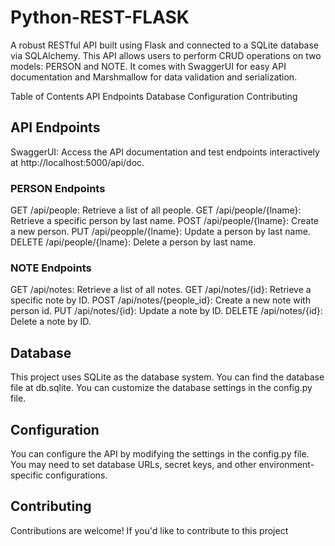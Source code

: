 # Python-REST-FLASK

A robust RESTful API built using Flask and connected to a SQLite database via SQLAlchemy. This API allows users to perform CRUD operations on two models: PERSON and NOTE. It comes with SwaggerUI for easy API documentation and Marshmallow for data validation and serialization.

Table of Contents
API Endpoints
Database
Configuration
Contributing

## API Endpoints
SwaggerUI: Access the API documentation and test endpoints interactively at http://localhost:5000/api/doc.

### PERSON Endpoints
GET /api/people: Retrieve a list of all people.
GET /api/people/{lname}: Retrieve a specific person by last name.
POST /api/people/{lname}: Create a new person.
PUT /api/peopple/{lname}: Update a person by last name.
DELETE /api/people/{lname}: Delete a person by last name.

### NOTE Endpoints
GET /api/notes: Retrieve a list of all notes.
GET /api/notes/{id}: Retrieve a specific note by ID.
POST /api/notes/{people_id}: Create a new note with person id.
PUT /api/notes/{id}: Update a note by ID.
DELETE /api/notes/{id}: Delete a note by ID.

## Database
This project uses SQLite as the database system. You can find the database file at db.sqlite. You can customize the database settings in the config.py file.

## Configuration
You can configure the API by modifying the settings in the config.py file. You may need to set database URLs, secret keys, and other environment-specific configurations.

## Contributing
Contributions are welcome! If you'd like to contribute to this project
